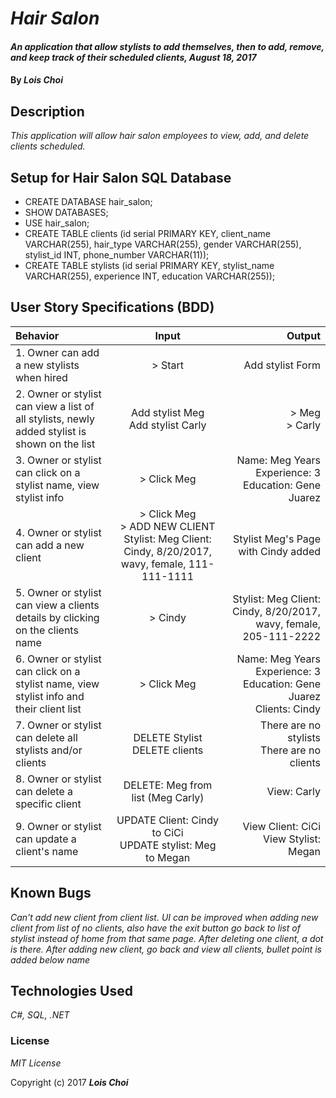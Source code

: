 # _Hair Salon_

#### _An application that allow stylists to add themselves, then to add, remove, and keep track of their scheduled clients, August 18, 2017_

#### By _**Lois Choi**_

## Description

_This application will allow hair salon employees to view, add, and delete clients scheduled._

## Setup for Hair Salon SQL Database

* CREATE DATABASE hair_salon;
* SHOW DATABASES;
* USE hair_salon;
* CREATE TABLE clients (id serial PRIMARY KEY, client_name VARCHAR(255), hair_type VARCHAR(255), gender VARCHAR(255), stylist_id INT, phone_number VARCHAR(11));
* CREATE TABLE stylists (id serial PRIMARY KEY, stylist_name VARCHAR(255), experience INT, education VARCHAR(255));

## User Story Specifications (BDD)

| Behavior | Input | Output |
| :---         |     :---:      |          ---: |
| 1. Owner can add a new stylists when hired | > Start    | Add stylist Form    |
| 2. Owner or stylist can view a list of all stylists, newly added stylist is shown on the list | Add stylist Meg <br> Add stylist Carly | > Meg <br> > Carly |
| 3. Owner or stylist can click on a stylist name, view stylist info | > Click Meg | Name: Meg Years Experience: 3 Education: Gene Juarez |
| 4. Owner or stylist can add a new client | > Click Meg <br> > ADD NEW CLIENT Stylist: Meg Client: Cindy, 8/20/2017, wavy, female, 111-111-1111   |  Stylist Meg's Page with Cindy added |
| 5. Owner or stylist can view a clients details by clicking on the clients name | > Cindy | Stylist: Meg Client: Cindy, 8/20/2017, wavy, female, 205-111-2222  |
| 6. Owner or stylist can click on a stylist name, view stylist info and their client list | > Click Meg | Name: Meg Years Experience: 3 Education: Gene Juarez <br> Clients: Cindy |
| 7. Owner or stylist can delete all stylists and/or clients | DELETE Stylist <br> DELETE clients | There are no stylists <br> There are no clients |
| 8. Owner or stylist can delete a specific client | DELETE: Meg from list (Meg Carly)| View: Carly |
| 9. Owner or stylist can update a client's name | UPDATE Client: Cindy to CiCi <br> UPDATE stylist: Meg to Megan | View Client: CiCi <br> View Stylist: Megan |

## Known Bugs

_Can't add new client from client list._
_UI can be improved when adding new client from list of no clients, also have the exit button go back to list of stylist instead of home from that same page._
_After deleting one client, a dot is there._
_After adding new client, go back and view all clients, bullet point is added below name_


## Technologies Used

_C#, SQL, .NET_

### License

*MIT License*

Copyright (c) 2017 **_Lois Choi_**

